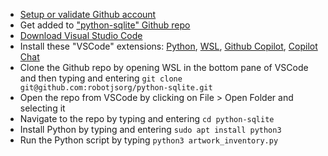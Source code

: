* [Setup or validate Github account](https://docs.github.com/en/get-started/start-your-journey/creating-an-account-on-github#signing-up-for-a-new-personal-account)
* Get added to ["python-sqlite" Github repo](https://github.com/robotjsorg/python-sqlite)
* [Download Visual Studio Code](https://code.visualstudio.com/)
* Install these "VSCode" extensions: [Python](https://marketplace.visualstudio.com/items?itemName=ms-python.python), [WSL](https://marketplace.visualstudio.com/items?itemName=ms-vscode-remote.remote-wsl), [Github Copilot](https://marketplace.visualstudio.com/items?itemName=GitHub.copilot), [Copilot Chat](https://marketplace.visualstudio.com/items?itemName=GitHub.copilot-chat)
* Clone the Github repo by opening WSL in the bottom pane of VSCode and then typing and entering `git clone git@github.com:robotjsorg/python-sqlite.git`
* Open the repo from VSCode by clicking on File > Open Folder and selecting it
* Navigate to the repo by typing and entering `cd python-sqlite`
* Install Python by typing and entering `sudo apt install python3`
* Run the Python script by typing `python3 artwork_inventory.py`
